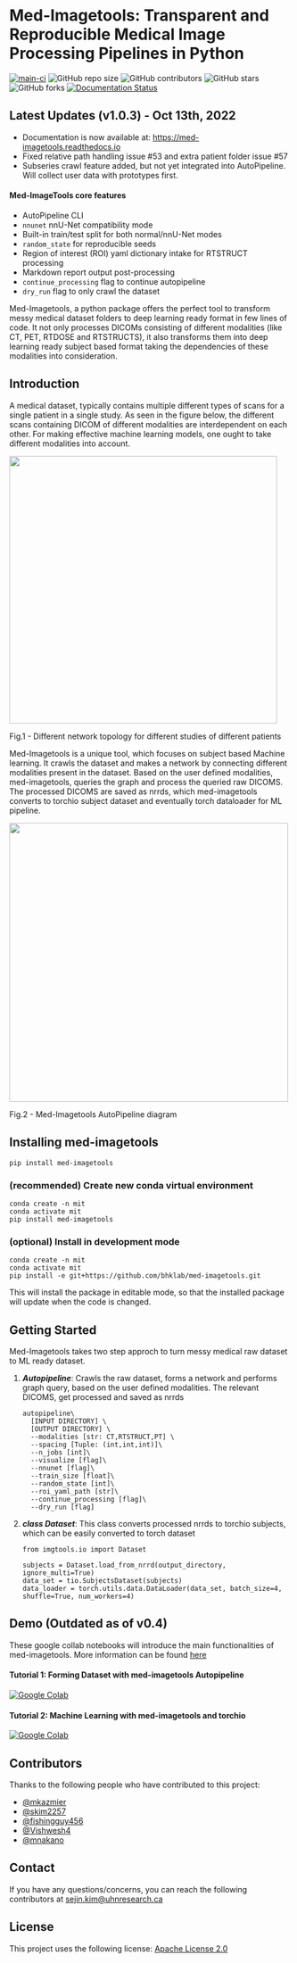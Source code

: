 # Med-Imagetools: Transparent and Reproducible Medical Image Processing Pipelines in Python
[![main-ci](https://github.com/bhklab/med-imagetools/actions/workflows/main-ci.yml/badge.svg)](https://github.com/bhklab/med-imagetools/actions/workflows/main-ci.yml)
![GitHub repo size](https://img.shields.io/github/repo-size/bhklab/med-imagetools)
![GitHub contributors](https://img.shields.io/github/contributors/bhklab/med-imagetools)
![GitHub stars](https://img.shields.io/github/stars/bhklab/med-imagetools?style=social)
![GitHub forks](https://img.shields.io/github/forks/bhklab/med-imagetools?style=social)
[![Documentation Status](https://readthedocs.org/projects/med-imagetools/badge/?version=documentation)](https://med-imagetools.readthedocs.io/en/documentation/?badge=documentation)

## Latest Updates (v1.0.3) - Oct 13th, 2022
* Documentation is now available at: https://med-imagetools.readthedocs.io
* Fixed relative path handling issue #53 and extra patient folder issue #57
* Subseries crawl feature added, but not yet integrated into AutoPipeline. Will collect user data with prototypes first.

#### Med-ImageTools core features
* AutoPipeline CLI
* `nnunet` nnU-Net compatibility mode
* Built-in train/test split for both normal/nnU-Net modes
* `random_state` for reproducible seeds
* Region of interest (ROI) yaml dictionary intake for RTSTRUCT processing
* Markdown report output post-processing
* `continue_processing` flag to continue autopipeline
* `dry_run` flag to only crawl the dataset

Med-Imagetools, a python package offers the perfect tool to transform messy medical dataset folders to deep learning ready format in few lines of code. It not only processes DICOMs consisting of different modalities (like CT, PET, RTDOSE and RTSTRUCTS), it also transforms them into deep learning ready subject based format taking the dependencies of these modalities into consideration.  

## Introduction
A medical dataset, typically contains multiple different types of scans for a single patient in a single study. As seen in the figure below, the different scans containing DICOM of different modalities are interdependent on each other. For making effective machine learning models, one ought to take different modalities into account.

<img src="https://github.com/bhklab/med-imagetools/blob/master/images/graph.png" align="center" width="480" ><figcaption>Fig.1 - Different network topology for different studies of different patients</figcaption></a>  

Med-Imagetools is a unique tool, which focuses on subject based Machine learning. It crawls the dataset and makes a network by connecting different modalities present in the dataset. Based on the user defined modalities, med-imagetools, queries the graph and process the queried raw DICOMS. The processed DICOMS are saved as nrrds, which med-imagetools converts to torchio subject dataset and eventually torch dataloader for ML pipeline.

<img src="https://github.com/bhklab/med-imagetools/blob/master/images/autopipeline.png" align="center" width="500"><figcaption>Fig.2 - Med-Imagetools AutoPipeline diagram</figcaption></a>  

## Installing med-imagetools

```
pip install med-imagetools
```
### (recommended) Create new conda virtual environment
```
conda create -n mit
conda activate mit
pip install med-imagetools
```

### (optional) Install in development mode

```
conda create -n mit
conda activate mit
pip install -e git+https://github.com/bhklab/med-imagetools.git
```
This will install the package in editable mode, so that the installed package will update when the code is changed.

## Getting Started
Med-Imagetools takes two step approch to turn messy medical raw dataset to ML ready dataset.  
1. ***Autopipeline***: Crawls the raw dataset, forms a network and performs graph query, based on the user defined modalities. The relevant DICOMS, get processed and saved as nrrds
    ```
    autopipeline\
      [INPUT DIRECTORY] \
      [OUTPUT DIRECTORY] \
      --modalities [str: CT,RTSTRUCT,PT] \
      --spacing [Tuple: (int,int,int)]\
      --n_jobs [int]\
      --visualize [flag]\
      --nnunet [flag]\
      --train_size [float]\
      --random_state [int]\
      --roi_yaml_path [str]\
      --continue_processing [flag]\
      --dry_run [flag]
    ```
2. ***class Dataset***: This class converts processed nrrds to torchio subjects, which can be easily converted to torch dataset
    ```
    from imgtools.io import Dataset
    
    subjects = Dataset.load_from_nrrd(output_directory, ignore_multi=True)
    data_set = tio.SubjectsDataset(subjects)
    data_loader = torch.utils.data.DataLoader(data_set, batch_size=4, shuffle=True, num_workers=4)
    ```

## Demo (Outdated as of v0.4)
These google collab notebooks will introduce the main functionalities of med-imagetools. More information can be found [here](https://github.com/bhklab/med-imagetools/blob/master/examples/README.md)
#### Tutorial 1: Forming Dataset with med-imagetools Autopipeline

[![Google Colab](https://colab.research.google.com/assets/colab-badge.svg)](https://colab.research.google.com/github/skim2257/tcia_samples/blob/main/notebooks/Tutorial_1_Forming_Dataset_with_Med_Imagetools.ipynb)

#### Tutorial 2: Machine Learning with med-imagetools and torchio

[![Google Colab](https://colab.research.google.com/assets/colab-badge.svg)](https://colab.research.google.com/github/skim2257/tcia_samples/blob/main/notebooks/Tutorial_2_Machine_Learning_with_Med_Imagetools_and_torchio.ipynb)

## Contributors

Thanks to the following people who have contributed to this project:

* [@mkazmier](https://github.com/mkazmier)
* [@skim2257](https://github.com/skim2257)
* [@fishingguy456](https://github.com/fishingguy456)
* [@Vishwesh4](https://github.com/Vishwesh4)
* [@mnakano](https://github.com/mnakano)

## Contact

If you have any questions/concerns, you can reach the following contributors at sejin.kim@uhnresearch.ca

## License

This project uses the following license: [Apache License 2.0](http://www.apache.org/licenses/)
